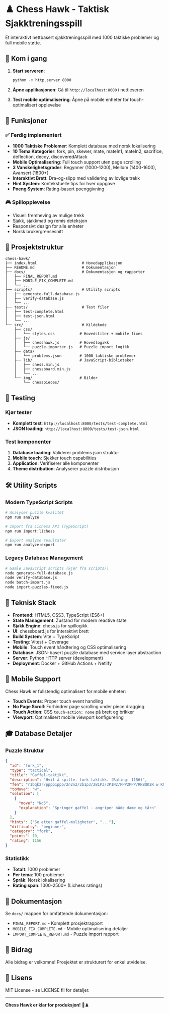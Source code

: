 # ♟️ Chess Hawk - Taktisk Sjakktreningsspill

Et interaktivt nettbasert sjakktreningsspill med 1000 taktiske problemer og full mobile støtte.

## 🚀 Kom i gang

1. **Start serveren**:
   ```bash
   python -m http.server 8000
   ```

2. **Åpne applikasjonen**:
   Gå til `http://localhost:8000` i nettleseren

3. **Test mobile optimalisering**:
   Åpne på mobile enheter for touch-optimalisert opplevelse

## 🎯 Funksjoner

### ✅ Ferdig implementert
- **1000 Taktiske Problemer**: Komplett database med norsk lokalisering
- **10 Tema Kategorier**: fork, pin, skewer, mate, mateIn1, mateIn2, sacrifice, deflection, decoy, discoveredAttack
- **Mobile Optimalisering**: Full touch support uten page scrolling
- **3 Vanskelighetsgrader**: Begynner (1000-1200), Mellom (1400-1600), Avansert (1800+)
- **Interaktivt Brett**: Dra-og-slipp med validering av lovlige trekk
- **Hint System**: Kontekstuelle tips for hver oppgave
- **Poeng System**: Rating-basert poenggivning

### 🎮 Spillopplevelse
- Visuell fremheving av mulige trekk
- Sjakk, sjakkmatt og remis deteksjon
- Responsivt design for alle enheter
- Norsk brukergrensesnitt

## 📁 Prosjektstruktur

```
chess-hawk/
├── index.html                    # Hovedapplikasjon
├── README.md                     # Dokumentasjon
├── docs/                         # Dokumentasjon og rapporter
│   ├── FINAL_REPORT.md
│   ├── MOBILE_FIX_COMPLETE.md
│   └── ...
├── scripts/                      # Utility scripts
│   ├── generate-full-database.js
│   ├── verify-database.js
│   └── ...
├── tests/                        # Test filer
│   ├── test-complete.html
│   ├── test-json.html
│   └── ...
└── src/                          # Kildekode
    ├── css/
    │   └── styles.css           # Hovedstiler + mobile fixes
    ├── js/
    │   ├── chesshawk.js         # Hovedlogikk
    │   └── puzzle-importer.js   # Puzzle import logikk
    ├── data/
    │   └── problems.json        # 1000 taktiske problemer
    ├── lib/                     # JavaScript-biblioteker
    │   ├── chess.min.js
    │   ├── chessboard.min.js
    │   └── ...
    └── img/                     # Bilder
        └── chesspieces/
```

## 🧪 Testing

### Kjør tester
- **Komplett test**: `http://localhost:8000/tests/test-complete.html`
- **JSON loading**: `http://localhost:8000/tests/test-json.html`

### Test komponenter
1. **Database loading**: Validerer problems.json struktur
2. **Mobile touch**: Sjekker touch capabilities
3. **Application**: Verifiserer alle komponenter
4. **Theme distribution**: Analyserer puzzle distribusjon

## 🛠️ Utility Scripts

### Modern TypeScript Scripts
```bash
# Analyser puzzle kvalitet
npm run analyze

# Import fra Lichess API (TypeScript)
npm run import:lichess

# Export analyse resultater
npm run analyze:export
```

### Legacy Database Management
```bash
# Gamle JavaScript scripts (kjør fra scripts/)
node generate-full-database.js
node verify-database.js
node batch-import.js
node import-puzzles-fixed.js
```

## 🔧 Teknisk Stack

- **Frontend**: HTML5, CSS3, TypeScript (ES6+)
- **State Management**: Zustand for modern reactive state
- **Sjakk Engine**: chess.js for spillogikk
- **UI**: chessboard.js for interaktivt brett
- **Build System**: Vite + TypeScript
- **Testing**: Vitest + Coverage
- **Mobile**: Touch event håndtering og CSS optimalisering
- **Database**: JSON-basert puzzle database med service layer abstraction
- **Server**: Python HTTP server (development)
- **Deployment**: Docker + GitHub Actions + Netlify

## 📱 Mobile Support

Chess Hawk er fullstendig optimalisert for mobile enheter:

- **Touch Events**: Proper touch event handling
- **No Page Scroll**: Forhindrer page scrolling under piece dragging
- **Touch Action**: CSS `touch-action: none` på brett og brikker
- **Viewport**: Optimalisert mobile viewport konfigurering

## 🎓 Database Detaljer

### Puzzle Struktur
```json
{
  "id": "fork_1",
  "type": "tactical", 
  "title": "Gaffel-taktikk",
  "description": "Hvit å spille. fork taktikk. (Rating: 1156)",
  "fen": "r1bqk2r/pppp1ppp/2n2n2/2b1p3/2B1P3/3P1N2/PPP2PPP/RNBQK2R w KQkq - 4 4",
  "toMove": "w",
  "solution": [
    {
      "move": "Nd5",
      "explanation": "Springer gaffel - angriper både dame og tårn"
    }
  ],
  "hints": ["Se etter gaffel-muligheter", "..."],
  "difficulty": "beginner",
  "category": "fork",
  "points": 10,
  "rating": 1156
}
```

### Statistikk
- **Totalt**: 1000 problemer
- **Per tema**: 100 problemer
- **Språk**: Norsk lokalisering
- **Rating span**: 1000-2500+ (Lichess ratings)

## 📖 Dokumentasjon

Se `docs/` mappen for omfattende dokumentasjon:
- `FINAL_REPORT.md` - Komplett prosjektrapport
- `MOBILE_FIX_COMPLETE.md` - Mobile optimalisering detaljer
- `IMPORT_COMPLETE_REPORT.md` - Puzzle import rapport

## 🤝 Bidrag

Alle bidrag er velkomne! Prosjektet er strukturert for enkel utvidelse.

## 📄 Lisens

MIT License - se LICENSE fil for detaljer.

---

**Chess Hawk er klar for produksjon!** 🎉♟️
